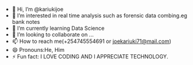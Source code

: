 - 👋 Hi, I’m @kariukijoe
- 👀 I’m interested in real time analysis such as forensic data combing.eg bank notes 
- 🌱 I’m currently learning Data Science
- 💞️ I’m looking to collaborate on ...
- 📫 How to reach me(+254745554691 or joekariuki71@mail.com)
- 😄 Pronouns:He, Him
- ⚡ Fun fact: I LOVE CODING AND I APPRECIATE TECHNOLOGY.

<!---
kariukijoe/kariukijoe is a ✨ special ✨ repository because its `README.md` (this file) appears on your GitHub profile.
You can click the Preview link to take a look at your changes.
--->
